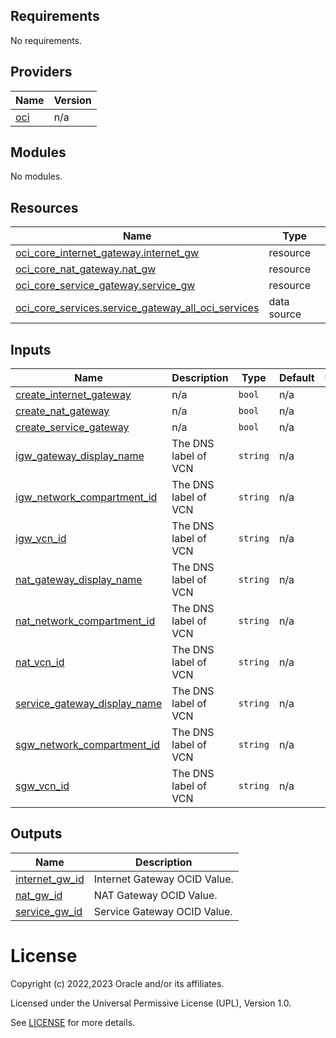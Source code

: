 <!-- BEGIN_TF_DOCS -->
## Requirements

No requirements.

## Providers

| Name | Version |
|------|---------|
| <a name="provider_oci"></a> [oci](#provider\_oci) | n/a |

## Modules

No modules.

## Resources

| Name | Type |
|------|------|
| [oci_core_internet_gateway.internet_gw](https://registry.terraform.io/providers/oracle/oci/latest/docs/resources/core_internet_gateway) | resource |
| [oci_core_nat_gateway.nat_gw](https://registry.terraform.io/providers/oracle/oci/latest/docs/resources/core_nat_gateway) | resource |
| [oci_core_service_gateway.service_gw](https://registry.terraform.io/providers/oracle/oci/latest/docs/resources/core_service_gateway) | resource |
| [oci_core_services.service_gateway_all_oci_services](https://registry.terraform.io/providers/oracle/oci/latest/docs/data-sources/core_services) | data source |

## Inputs

| Name | Description | Type | Default | Required |
|------|-------------|------|---------|:--------:|
| <a name="input_create_internet_gateway"></a> [create\_internet\_gateway](#input\_create\_internet\_gateway) | n/a | `bool` | n/a | yes |
| <a name="input_create_nat_gateway"></a> [create\_nat\_gateway](#input\_create\_nat\_gateway) | n/a | `bool` | n/a | yes |
| <a name="input_create_service_gateway"></a> [create\_service\_gateway](#input\_create\_service\_gateway) | n/a | `bool` | n/a | yes |
| <a name="input_igw_gateway_display_name"></a> [igw\_gateway\_display\_name](#input\_igw\_gateway\_display\_name) | The DNS label of VCN | `string` | n/a | yes |
| <a name="input_igw_network_compartment_id"></a> [igw\_network\_compartment\_id](#input\_igw\_network\_compartment\_id) | The DNS label of VCN | `string` | n/a | yes |
| <a name="input_igw_vcn_id"></a> [igw\_vcn\_id](#input\_igw\_vcn\_id) | The DNS label of VCN | `string` | n/a | yes |
| <a name="input_nat_gateway_display_name"></a> [nat\_gateway\_display\_name](#input\_nat\_gateway\_display\_name) | The DNS label of VCN | `string` | n/a | yes |
| <a name="input_nat_network_compartment_id"></a> [nat\_network\_compartment\_id](#input\_nat\_network\_compartment\_id) | The DNS label of VCN | `string` | n/a | yes |
| <a name="input_nat_vcn_id"></a> [nat\_vcn\_id](#input\_nat\_vcn\_id) | The DNS label of VCN | `string` | n/a | yes |
| <a name="input_service_gateway_display_name"></a> [service\_gateway\_display\_name](#input\_service\_gateway\_display\_name) | The DNS label of VCN | `string` | n/a | yes |
| <a name="input_sgw_network_compartment_id"></a> [sgw\_network\_compartment\_id](#input\_sgw\_network\_compartment\_id) | The DNS label of VCN | `string` | n/a | yes |
| <a name="input_sgw_vcn_id"></a> [sgw\_vcn\_id](#input\_sgw\_vcn\_id) | The DNS label of VCN | `string` | n/a | yes |

## Outputs

| Name | Description |
|------|-------------|
| <a name="output_internet_gw_id"></a> [internet\_gw\_id](#output\_internet\_gw\_id) | Internet Gateway OCID Value. |
| <a name="output_nat_gw_id"></a> [nat\_gw\_id](#output\_nat\_gw\_id) | NAT Gateway OCID Value. |
| <a name="output_service_gw_id"></a> [service\_gw\_id](#output\_service\_gw\_id) | Service Gateway OCID Value. |
<!-- END_TF_DOCS -->

# License

Copyright (c) 2022,2023 Oracle and/or its affiliates.

Licensed under the Universal Permissive License (UPL), Version 1.0.

See [LICENSE](../../LICENSE) for more details.